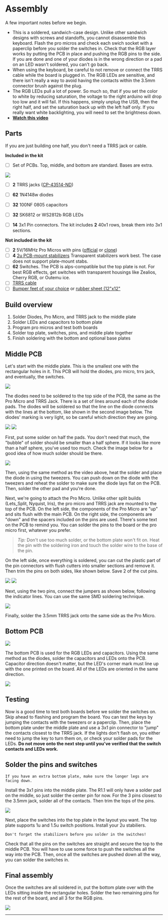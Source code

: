 # Assembly

A few important notes before we begin.
 - This is a soldered, sandwich-case design. Unlike other sandwich designs with screws and standoffs, you cannot disassemble this keyboard. Flash the pro micros and check each swich socket with a paperclip before you solder the switches in. Check that the RGB layer works by putting the PCB in place and pushing the RGB pins to the side. If you are done and one of your diodes is in the wrong direction or a pad on an LED wasn't soldered, you can't go back.
 - When using the keyboard, be careful to not remove or connect the TRRS cable while the board is plugged in. The RGB LEDs are sensitive, and there isn't really a way to avoid having the contacts within the 3.5mm connector brush against the plug.
 - The RGB LEDs pull a lot of power. So much so, that if you set the color to white by reducing saturation, the voltage to the right arduino will drop too low and it will fail. If this happens, simply unplug the USB, then the right half, and set the saturation back up with the left half only. If you really want white backlighting, you will need to set the brightness down.
 - [**Watch this video**](https://www.youtube.com/watch?v=_DsCdOaRUPM&feature=youtu.be)
 

## Parts

If you are just building one half, you don't need a TRRS jack or cable.

**Included in the kit**
- [ ] Set of PCBs. Top, middle, and bottom are standard. Bases are extra.

![](https://i.imgur.com/7u5cPOM.png)

- [ ] **2** TRRS jacks ([CP-43514-ND](https://www.digikey.com/product-detail/en/cui-inc/SJ-43514/CP-43514-ND/368146))
- [ ] **62** 1N4148w diodes
- [ ] **32** 100NF 0805 capacitors
- [ ] **32** SK6812 or WS2812b RGB LEDs
- [ ] **14** 3x1 Pin connectors. The kit includes **2** 40x1 rows, break them into 3x1 sections.


**Not included in the kit**
- [ ] **2** 5V/16MHz Pro Micros with pins ([official](https://www.sparkfun.com/products/12640) or [clone](https://smile.amazon.com/s/ref=nb_sb_ss_i_2_10?url=search-alias%3Daps&field-keywords=pro+micro+arduino&sprefix=pro+micro+%2Caps%2C352&crid=3CHDJYMGX12DJ))
- [ ] **4** [2u PCB-mount stabilizers](https://1upkeyboards.com/clear-cherry-pcb-mount-stabilizers.html) Transparent stabilizers work best. The case does not support plate-mount stabs.
- [ ] **62** Switches. The PCB is alps-compatible but the top plate is not. For best RGB effects, get switches with transparent housings like Zealios, Cherry RGB, or Outemu ice.
- [ ] [TRRS cable](https://www.amazon.com/gp/product/B019TRW4HQ/ref=oh_aui_detailpage_o04_s00?ie=UTF8&psc=1)
- [ ] [Bumper feet  of your choice](https://www.amazon.com/gp/product/B01HJ64HHO/ref=oh_aui_detailpage_o00_s01?ie=UTF8&psc=1) or [rubber sheet (12"x12"](https://www.mcmaster.com/#1374n21/=1b9bcs9)

## Build overview

 1. Solder Diodes, Pro Micro, and TRRS jack to the middle plate
 2. Solder LEDs and capacitors to bottom plate
 3. Program pro micros and test both boards
 4. Solder top plate, switches, pins, and middle plate together
 5. Finish soldering with the bottom and optional base plates

## Middle PCB


Let's start with the middle plate. This is the smallest one with the rectangular holes in it. This PCB will hold the diodes, pro micro, trrs jack, and eventually, the switches.

![](https://i.imgur.com/vCnyORq.jpg)

The diodes need to be soldered to the top side of the PCB, the same as the Pro Micro and TRRS Jack. There is a set of lines around each of the diode pads. The diodes will be soldered so that the line on the diode connects with the lines at the bottom, like shown in the second image below. The diodes' marking is very light, so be careful which direction they are going.

![](https://i.imgur.com/1fvQm33.jpg)
![](https://i.imgur.com/v3tLdsz.png)

First, put some solder on half the pads. You don't need that much, the "bubble" of solder should be smaller than a half sphere. If it looks like more than a half sphere, you've used too much. Check the image below for a good idea of how much solder should be there. 

![](https://i.imgur.com/fcO9RJa.jpg)

Then, using the same method as the video above, heat the solder and place the diode in using the tweezers. You can push down on the diode with the tweezers and reheat the solder to make sure the diode lays flat on the PCB. Then, solder the other pad and you're done.

Next, we're going to attach the Pro Micro. Unlike other split builds (Lets_Split, Nyquist, Iris), the pro micro and TRRS jack are mounted to the top of the PCB. On the left side, the components of the Pro Micro are "up" and sits flush with the main PCB. On the right side, the components are "down" and the spacers included on the pins are used. There's some text on the PCB to remind you. You can solder the pins to the board or the pro micro first, whatever you prefer.

> *Tip:* Don't use too much solder, or the bottom plate won't fit on. Heat the pin with the soldering iron and touch the solder wire to the base of the pin.

On the left side, once everything is soldered, you can cut the plastic part of the pin connectors with flush cutters into smaller sections and remove it. Then trim the pins on both sides, like shown below. Save 2 of the cut pins.

![](https://i.imgur.com/NIzh2oF.jpg)
![](https://i.imgur.com/5sPN8j5.jpg)

Next, using the two pins, connect the jumpers as shown below, following the indicator lines. You can use the same SMD soldering technique.

![](https://i.imgur.com/4cbS4Tu.jpg?1)

Finally, solder the 3.5mm TRRS jack onto the same side as the Pro Micro. 

## Bottom PCB

![](https://i.imgur.com/3Diajqw.jpg)

The bottom PCB is used for the RGB LEDs and capacitors. Using the same method as the diodes, solder the capacitors and LEDs onto the PCB. Capacitor direction doesn't matter, but the LED's corner mark must line up with the one printed on the board. All of the LEDs are oriented in the same direction.

![](https://i.imgur.com/8W6Q0b7.jpg)

## Testing

Now is a good time to test both boards before we solder the switches on. Skip ahead to flashing and program the board. You can test the keys by jumping the contacts with the tweezers or a paperclip. Then, place the bottom plate under the middle plate and use a 3x1 pin connector to "jump" the contacts closest to the TRRS jack. If the lights don't flash on, you either need to jump the key to turn them on, or check your solder pads for the LEDs. **Do not move onto the next step until you've verified that the switch contacts and LEDs work.**

## Solder the pins and switches
```
If you have an extra bottom plate, make sure the longer legs are facing down.
```
Install the 3x1 pins into the middle plate. The R1.1 will only have a solder pad on the middle, so just solder the center pin for now. For the 3 pins closest to the 3.5mm jack, solder all of the contacts. Then trim the tops of the pins.

![](https://i.imgur.com/ocXjHjr.jpg)

Next, place the switches into the top plate in the layout you want. The top plate supports 1u and 1.5u switch positions. Install your 2u stabiliers.
```
Don't forget the stabilizers before you solder in the switches!
```
Check that all the pins on the switches are straight and secure the top to the middle PCB. You will have to use some force to push the switches all the way into the PCB. Then, once all the switches are pushed down all the way, you can solder the switches in.

## Final assembly

Once the switches are all soldered in, put the bottom plate over with the LEDs sitting inside the rectangular holes. Solder the two remaining pins for the rest of the board, and all 3 for the RGB pins. 

![](https://i.imgur.com/yWuU0Hx.jpg)

----------------------------------------------------------------------------------------------------